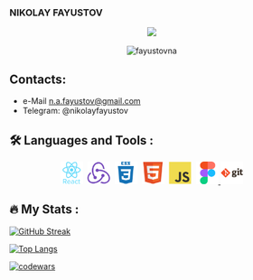 ### NIKOLAY FAYUSTOV

<div id="header" align="center" >
  <img src="https://media.giphy.com/media/JIX9t2j0ZTN9S/giphy.gif" width="100"/>
</div>

<p align="center"> <img src="https://komarev.com/ghpvc/?username=fayustovna&label=Profile%20views&color=0e75b6&style=flat" alt="fayustovna" /> </p>

## Contacts:
- e-Mail n.a.fayustov@gmail.com
- Telegram: @nikolayfayustov



## :hammer_and_wrench: Languages and Tools :
 
<div align="center" margin-top='50px'>
  <img src="https://github.com/devicons/devicon/blob/master/icons/react/react-original-wordmark.svg" title="React" alt="React" width="40" height="40"/>&nbsp;
  <img src="https://github.com/devicons/devicon/blob/master/icons/redux/redux-original.svg" title="Redux" alt="Redux " width="40" height="40"/>&nbsp;
  <img src="https://github.com/devicons/devicon/blob/master/icons/css3/css3-plain-wordmark.svg"  title="CSS3" alt="CSS" width="40" height="40"/>&nbsp;
  <img src="https://github.com/devicons/devicon/blob/master/icons/html5/html5-original.svg" title="HTML5" alt="HTML" width="40" height="40"/>&nbsp;
  <img src="https://github.com/devicons/devicon/blob/master/icons/javascript/javascript-original.svg" title="JavaScript" alt="JavaScript" width="40" height="40"/>&nbsp;
    <a href="https://www.w3schools.com/cs/" target="_blank" rel="noreferrer"> <img src="https://raw.githubusercontent.com/devicons/devicon/master/icons/figma/figma-original.svg" alt="figma-original" width="40" height="40"/>  
</a>
  <img src="https://github.com/devicons/devicon/blob/master/icons/git/git-original-wordmark.svg" title="Git" **alt="Git" width="40" height="40"/>
</div>



## :fire: My Stats :
[![GitHub Streak](http://github-readme-streak-stats.herokuapp.com?user=fayustovna&theme=dark&background=000000)](https://git.io/streak-stats)

[![Top Langs](https://github-readme-stats.vercel.app/api/top-langs/?username=fayustovna&layout=compact&theme=vision-friendly-dark)](https://github.com/anuraghazra/github-readme-stats)

[![codewars](https://www.codewars.com/users/FayustovN/badges/large)](https://www.codewars.com/users/FayustovN)   

